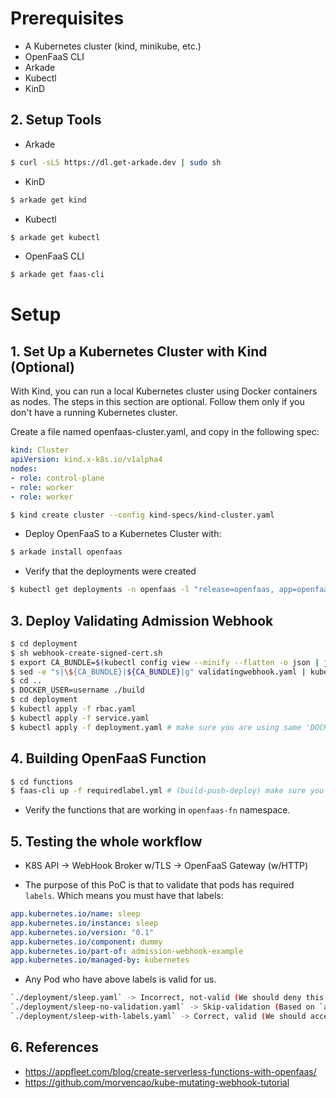 # Prerequisites
* A Kubernetes cluster (kind, minikube, etc.)
* OpenFaaS CLI
* Arkade
* Kubectl
* KinD

## 2. Setup Tools
* Arkade
```sh
$ curl -sLS https://dl.get-arkade.dev | sudo sh
```

* KinD
```sh
$ arkade get kind
```

* Kubectl
```sh
$ arkade get kubectl
```

* OpenFaaS CLI
```sh
$ arkade get faas-cli
```

# Setup

## 1. Set Up a Kubernetes Cluster with Kind (Optional)

With Kind, you can run a local Kubernetes cluster using Docker containers as nodes. The steps in this section are optional. Follow them only if you don't have a running Kubernetes cluster.

Create a file named openfaas-cluster.yaml, and copy in the following spec:

```yaml
kind: Cluster
apiVersion: kind.x-k8s.io/v1alpha4
nodes:
- role: control-plane
- role: worker
- role: worker
```

```bash
$ kind create cluster --config kind-specs/kind-cluster.yaml
```

* Deploy OpenFaaS to a Kubernetes Cluster with:

```sh
$ arkade install openfaas
```

* Verify that the deployments were created

```sh
$ kubectl get deployments -n openfaas -l "release=openfaas, app=openfaas"
```

## 3. Deploy Validating Admission Webhook

```sh
$ cd deployment
$ sh webhook-create-signed-cert.sh
$ export CA_BUNDLE=$(kubectl config view --minify --flatten -o json | jq -r '.clusters[] | select(.name == "'$(kubectl config current-context)'") | .cluster."certificate-authority-data"')
$ sed -e "s|\${CA_BUNDLE}|${CA_BUNDLE}|g" validatingwebhook.yaml | kubectl apply -f -
$ cd ..
$ DOCKER_USER=username ./build
$ cd deployment
$ kubectl apply -f rbac.yaml
$ kubectl apply -f service.yaml
$ kubectl apply -f deployment.yaml # make sure you are using same 'DOCKER_USER' in deployment.yaml. i.e: devopps
```

## 4. Building OpenFaaS Function

```sh
$ cd functions
$ faas-cli up -f requiredlabel.yml # (build-push-deploy) make sure you are using your docker hub username. i.e: devopps
```

* Verify the functions that are working in `openfaas-fn` namespace.

## 5. Testing the whole workflow

* K8S API -> WebHook Broker w/TLS -> OpenFaaS Gateway (w/HTTP)

* The purpose of this PoC is that to validate that pods has required `labels`. Which means you must have that labels:

```yaml
app.kubernetes.io/name: sleep
app.kubernetes.io/instance: sleep
app.kubernetes.io/version: "0.1"
app.kubernetes.io/component: dummy
app.kubernetes.io/part-of: admission-webhook-example
app.kubernetes.io/managed-by: kubernetes
```

* Any Pod who have above labels is valid for us.
```sh
`./deployment/sleep.yaml` -> Incorrect, not-valid (We should deny this creation request.)
`./deployment/sleep-no-validation.yaml` -> Skip-validation (Based on `admission-webhook-example.qikqiak.com/validate: "false"` annotation, we skipped validation.)
`./deployment/sleep-with-labels.yaml` -> Correct, valid (We should accept this creation request.)
```

## 6. References
* https://appfleet.com/blog/create-serverless-functions-with-openfaas/
* https://github.com/morvencao/kube-mutating-webhook-tutorial
